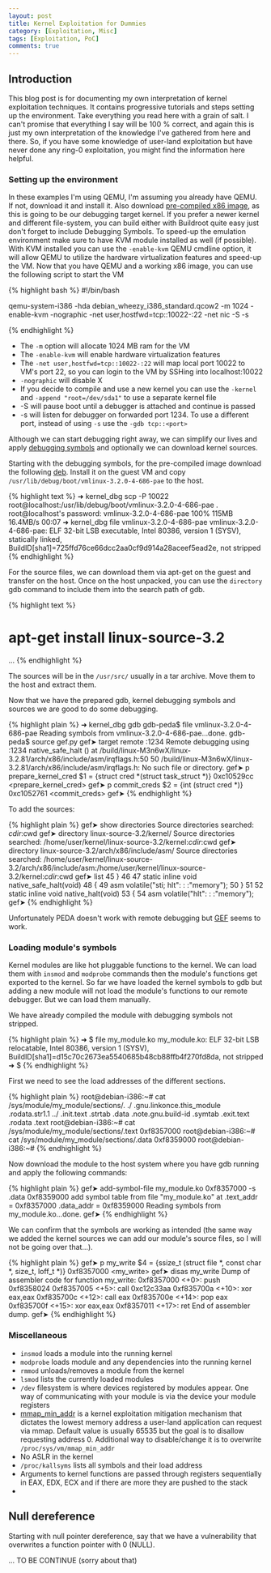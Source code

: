 ```yaml
---
layout: post
title: Kernel Exploitation for Dummies
category: [Exploitation, Misc]
tags: [Exploitation, PoC]
comments: true
---
```


## Introduction

This blog post is for documenting my own interpretation of kernel exploitation techniques. It contains progressive tutorials and steps setting up the environment. Take everything you read here with a grain of salt. I can't promise that everything I say will be 100 % correct, and again this is just my own interpretation of the knowledge I've gathered from here and there. So, if you have some knowledge of user-land exploitation but have never done any ring-0 exploitation, you might find the information here helpful.

### Setting up the environment

In these examples I'm using QEMU, I'm assuming you already have QEMU. If not, download it and install it. Also download [pre-compiled x86 image](https://people.debian.org/~aurel32/qemu/i386/debian_wheezy_i386_standard.qcow2), as this is going to be our debugging target kernel. If you prefer a newer kernel and different file-system, you can build either with Buildroot quite easy just don't forget to include Debugging Symbols. To speed-up the emulation environment make sure to have KVM module installed as well (if possible). With KVM installed you can use the `-enable-kvm` QEMU cmdline option, it will allow QEMU to utilize the hardware virtualization features and speed-up the VM. Now that you have QEMU and a working x86 image, you can use the following script to start the VM

{% highlight bash %}
#!/bin/bash

qemu-system-i386 -hda debian_wheezy_i386_standard.qcow2 -m 1024 -enable-kvm -nographic -net user,hostfwd=tcp::10022-:22 -net nic -S -s

{% endhighlight %}

- The `-m` option will allocate 1024 MB ram for the VM
- The `-enable-kvm` will enable hardware virtualization features
- The `-net user,hostfwd=tcp::10022-:22` will map local port 10022 to VM's port 22, so you can login to the VM by SSHing into localhost:10022
- `-nographic` will disable X
- If you decide to compile and use a new kernel you can use the `-kernel ` and `-append "root=/dev/sda1"` to use a separate kernel file
- -S will pause boot until a debugger is attached and continue is passed
- -s will listen for debugger on forwarded port 1234. To use a different port, instead of using `-s` use the `-gdb tcp::<port>`

Although we can start debugging right away, we can simplify our lives and apply [debugging symbols](http://security.debian.org/pool/updates/main/l/linux/linux-image-3.2.0-4-686-pae-dbg_3.2.81-1_i386.deb) and optionally we can download kernel sources.

Starting with the debugging symbols, for the pre-compiled image download the following [deb](http://security.debian.org/pool/updates/main/l/linux/linux-image-3.2.0-4-686-pae-dbg_3.2.81-1_i386.deb). Install it on the guest VM and copy `/usr/lib/debug/boot/vmlinux-3.2.0-4-686-pae` to the host.

{% highlight text %}
➜  kernel_dbg scp -P 10022 root@localhost:/usr/lib/debug/boot/vmlinux-3.2.0-4-686-pae .
root@localhost's password:
vmlinux-3.2.0-4-686-pae                                   100%  115MB  16.4MB/s   00:07
➜  kernel_dbg file vmlinux-3.2.0-4-686-pae
vmlinux-3.2.0-4-686-pae: ELF 32-bit LSB  executable, Intel 80386, version 1 (SYSV), statically linked, BuildID[sha1]=725ffd76ce66dcc2aa0cf9d914a28aceef5ead2e, not stripped
{% endhighlight %}

For the source files, we can download them via apt-get on the guest and transfer on the host. Once on the host unpacked, you can use the `directory` gdb command to include them into the search path of gdb.

{% highlight text %}
# apt-get install linux-source-3.2
...
{% endhighlight %}

The sources will be in the `/usr/src/` usually in a tar archive. Move them to the host and extract them.

Now that we have the prepared gdb, kernel debugging symbols and sources we are good to do some debugging.

{% highlight plain %}
➜  kernel_dbg gdb
gdb-peda$ file vmlinux-3.2.0-4-686-pae
Reading symbols from vmlinux-3.2.0-4-686-pae...done.
gdb-peda$ source gef.py
gef➤  target remote :1234
Remote debugging using :1234
native_safe_halt () at /build/linux-M3n6wX/linux-3.2.81/arch/x86/include/asm/irqflags.h:50
50 /build/linux-M3n6wX/linux-3.2.81/arch/x86/include/asm/irqflags.h: No such file or directory.
gef➤  p prepare_kernel_cred
$1 = {struct cred *(struct task_struct *)} 0xc10529cc <prepare_kernel_cred>
gef➤  p commit_creds
$2 = {int (struct cred *)} 0xc1052761 <commit_creds>
gef➤
{% endhighlight %}

To add the sources:

{% highlight plain %}
gef➤  show directories
Source directories searched: $cdir:$cwd
gef➤  directory linux-source-3.2/kernel/
Source directories searched: /home/user/kernel/linux-source-3.2/kernel:$cdir:$cwd
gef➤  directory linux-source-3.2/arch/x86/include/asm/
Source directories searched: /home/user/kernel/linux-source-3.2/arch/x86/include/asm:/home/user/kernel/linux-source-3.2/kernel:$cdir:$cwd
gef➤  list
45 }
46
47 static inline void native_safe_halt(void)
48 {
49    asm volatile("sti; hlt": : :"memory");
50 }
51
52 static inline void native_halt(void)
53 {
54    asm volatile("hlt": : :"memory");
gef➤
{% endhighlight %}

Unfortunately PEDA doesn't work with remote debugging but [GEF](https://github.com/hugsy/gef) seems to work.

### Loading module's symbols

Kernel modules are like hot pluggable functions to the kernel. We can load them with `insmod` and `modprobe` commands then the module's functions get exported to the kernel. So far we have loaded the kernel symbols to gdb but adding a new module will not load the module's functions to our remote debugger. But we can load them manually.

We have already compiled the module with debugging symbols not stripped.

{% highlight plain %}
➜  $ file my_module.ko
my_module.ko: ELF 32-bit LSB  relocatable, Intel 80386, version 1 (SYSV), BuildID[sha1]=d15c70c2673ea5540685b48cb88ffb4f270fd8da, not stripped
➜  $
{% endhighlight %}

First we need to see the load addresses of the different sections.

{% highlight plain %}
root@debian-i386:~# cat /sys/module/my_module/sections/.
./                         .gnu.linkonce.this_module  .rodata.str1.1
../                        .init.text                 .strtab
.data                      .note.gnu.build-id         .symtab
.exit.text                 .rodata                    .text
root@debian-i386:~# cat /sys/module/my_module/sections/.text
0xf8357000
root@debian-i386:~# cat /sys/module/my_module/sections/.data
0xf8359000
root@debian-i386:~#
{% endhighlight %}

Now download the module to the host system where you have gdb running and apply the following commands:

{% highlight plain %}
gef➤  add-symbol-file my_module.ko 0xf8357000 -s .data 0xf8359000
add symbol table from file "my_module.ko" at
   .text_addr = 0xf8357000
   .data_addr = 0xf8359000
Reading symbols from my_module.ko...done.
gef➤
{% endhighlight %}

We can confirm that the symbols are working as intended (the same way we added the kernel sources we can add our module's source files, so I will not be going over that...).

{% highlight plain %}
gef➤  p my_write
$4 = {ssize_t (struct file *, const char *, size_t, loff_t *)} 0xf8357000 <my_write>
gef➤  disas my_write
Dump of assembler code for function my_write:
   0xf8357000 <+0>:  push   0xf8358024
   0xf8357005 <+5>:  call   0xc12c33aa <printk>
   0xf835700a <+10>: xor    eax,eax
   0xf835700c <+12>: call   eax
   0xf835700e <+14>: pop    eax
   0xf835700f <+15>: xor    eax,eax
   0xf8357011 <+17>: ret
End of assembler dump.
gef➤
{% endhighlight %}

### Miscellaneous

- `insmod` loads a module into the running kernel
- `modprobe` loads module and any dependencies into the running kernel
- `rmmod` unloads/removes a module from the kernel
- `lsmod` lists the currently loaded modules
- `/dev` filesystem is where devices registered by modules appear. One way of communicating with your module is via the device your module registers
- [mmap_min_addr](https://wiki.debian.org/mmap_min_addr) is a kernel exploitation mitigation mechanism that dictates the lowest memory address a user-land application can request via mmap. Default value is usually 65535 but the goal is to disallow requesting address 0. Additional way to disable/change it is to overwrite `/proc/sys/vm/mmap_min_addr`
- No ASLR in the kernel
- `/proc/kallsyms` lists all symbols and their load address
- Arguments to kernel functions are passed through registers sequentially in EAX, EDX, ECX and if there are more they are pushed to the stack
- 


## Null dereference

Starting with null pointer dereference, say that we have a vulnerability that overwrites a function pointer with 0 (NULL).

... TO BE CONTINUE (sorry about that)





